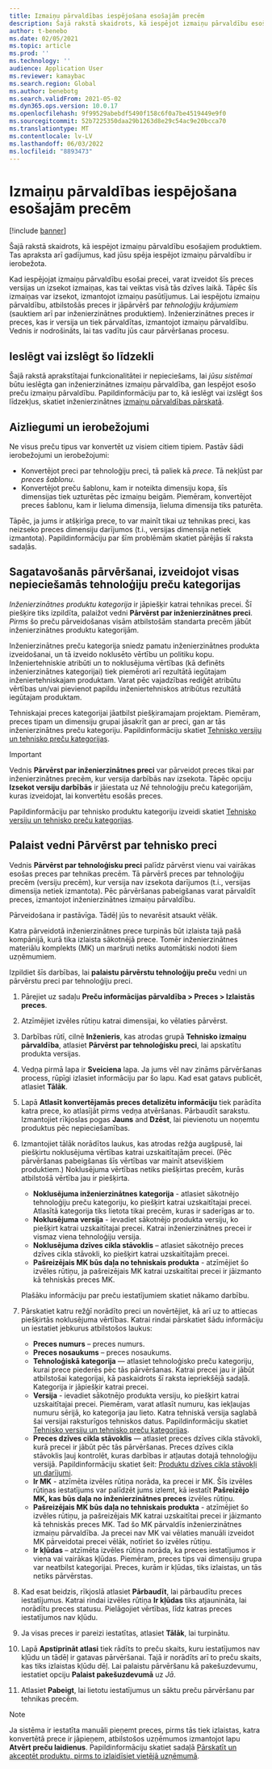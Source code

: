 ```yaml
---
title: Izmaiņu pārvaldības iespējošana esošajām precēm
description: Šajā rakstā skaidrots, kā iespējot izmaiņu pārvaldību esošajiem produktiem. Tas apraksta arī gadījumus, kad jūsu spēja iespējot izmaiņu pārvaldību ir ierobežota.
author: t-benebo
ms.date: 02/05/2021
ms.topic: article
ms.prod: ''
ms.technology: ''
audience: Application User
ms.reviewer: kamaybac
ms.search.region: Global
ms.author: benebotg
ms.search.validFrom: 2021-05-02
ms.dyn365.ops.version: 10.0.17
ms.openlocfilehash: 9f99529abebdf5490f158c6f0a7be4519449e9f0
ms.sourcegitcommit: 52b7225350daa29b1263d8e29c54ac9e20bcca70
ms.translationtype: MT
ms.contentlocale: lv-LV
ms.lasthandoff: 06/03/2022
ms.locfileid: "8893473"
---
```

# <a name="enable-change-management-on-existing-products"></a>Izmaiņu pārvaldības iespējošana esošajām precēm

[!include [banner](../../includes/banner.md)]

Šajā rakstā skaidrots, kā iespējot izmaiņu pārvaldību esošajiem produktiem. Tas apraksta arī gadījumus, kad jūsu spēja iespējot izmaiņu pārvaldību ir ierobežota.

Kad iespējojat izmaiņu pārvaldību esošai precei, varat izveidot šīs preces versijas un izsekot izmaiņas, kas tai veiktas visā tās dzīves laikā. Tāpēc šīs izmaiņas var izsekot, izmantojot izmaiņu pasūtījumus. Lai iespējotu izmaiņu pārvaldību, atbilstošās preces ir jāpārvērš par *tehnoloģiju krājumiem* (sauktiem arī par inženierzinātnes produktiem). Inženierzinātnes preces ir preces, kas ir versija un tiek pārvaldītas, izmantojot izmaiņu pārvaldību. Vednis ir nodrošināts, lai tas vadītu jūs caur pārvēršanas procesu.

## <a name="turn-this-feature-on-or-off"></a>Ieslēgt vai izslēgt šo līdzekli

Šajā rakstā aprakstītajai funkcionalitātei ir nepieciešams, lai *jūsu* *sistēmai* būtu ieslēgta gan inženierzinātnes izmaiņu pārvaldība, gan Iespējot esošo preču izmaiņu pārvaldību. Papildinformāciju par to, kā ieslēgt vai izslēgt šos līdzekļus, skatiet inženierzinātnes [izmaiņu pārvaldības pārskatā](product-engineering-overview.md).

## <a name="restrictions-and-limitations"></a>Aizliegumi un ierobežojumi

Ne visus preču tipus var konvertēt uz visiem citiem tipiem. Pastāv šādi ierobežojumi un ierobežojumi:

- Konvertējot preci par tehnoloģiju preci, tā paliek kā *prece*. Tā nekļūst par *preces šablonu*.
- Konvertējot preču šablonu, kam ir noteikta dimensiju kopa, šīs dimensijas tiek uzturētas pēc izmaiņu beigām. Piemēram, konvertējot preces šablonu, kam ir lieluma dimensija, lieluma dimensija tiks paturēta.

Tāpēc, ja jums ir atšķirīga prece, to var mainīt tikai uz tehnikas preci, kas neizseko preces dimensiju darījumos (t.i., versijas dimensija netiek izmantota). Papildinformāciju par šīm problēmām skatiet pārējās šī raksta sadaļās.

## <a name="prepare-for-conversion-by-creating-all-required-engineering-product-categories"></a>Sagatavošanās pārvēršanai, izveidojot visas nepieciešamās tehnoloģiju preču kategorijas

*Inženierzinātnes produktu kategorija* ir jāpiešķir katrai tehnikas precei. Šī piešķire tiks izpildīta, palaižot vedni **Pārvērst par inženierzinātnes preci**. *Pirms* šo preču pārveidošanas visām atbilstošām standarta precēm jābūt inženierzinātnes produktu kategorijām.

Inženierzinātnes preču kategorija sniedz pamatu inženierzinātnes produkta izveidošanai, un tā izveido noklusēto vērtību un politiku kopu. Inženiertehniskie atribūti un to noklusējuma vērtības (kā definēts inženierzinātnes kategorijai) tiek piemēroti arī rezultātā iegūtajam inženiertehniskajam produktam. Varat pēc vajadzības rediģēt atribūtu vērtības un/vai pievienot papildu inženiertehniskos atribūtus rezultātā iegūtajam produktam.

Tehniskajai preces kategorijai jāatbilst piešķiramajam projektam. Piemēram, preces tipam un dimensiju grupai jāsakrīt gan ar preci, gan ar tās inženierzinātnes preču kategoriju. Papildinformāciju skatiet [Tehnisko versiju un tehnisko preču kategorijas](engineering-versions-product-category.md).

> [!IMPORTANT]
> Vednis **Pārvērst par inženierzinātnes preci** var pārveidot preces tikai par inženierzinātnes precēm, kur versija darbībās nav izsekota. Tāpēc opciju **Izsekot versiju darbībās** ir jāiestata uz *Nē* tehnoloģiju preču kategorijām, kuras izveidojat, lai konvertētu esošās preces.

Papildinformāciju par tehnisko produktu kategoriju izveidi skatiet [Tehnisko versiju un tehnisko preču kategorijas](engineering-versions-product-category.md).

## <a name="run-the-convert-to-engineering-product-wizard"></a>Palaist vedni Pārvērst par tehnisko preci

Vednis **Pārvērst par tehnoloģisku preci** palīdz pārvērst vienu vai vairākas esošas preces par tehnikas precēm. Tā pārvērš preces par tehnoloģiju precēm (versiju precēm), kur versija nav izsekota darījumos (t.i., versijas dimensija netiek izmantota). Pēc pārvēršanas pabeigšanas varat pārvaldīt preces, izmantojot inženierzinātnes izmaiņu pārvaldību.

Pārveidošana ir pastāvīga. Tādēļ jūs to nevarēsit atsaukt vēlāk. 

Katra pārveidotā inženierzinātnes prece turpinās būt izlaista tajā pašā kompānijā, kurā tika izlaista sākotnējā prece. Tomēr inženierzinātnes materiālu komplekts (MK) un maršruti netiks automātiski nodoti šiem uzņēmumiem.

Izpildiet šīs darbības, lai **palaistu pārvērstu tehnoloģiju preču** vedni un pārvērstu preci par tehnoloģiju preci.

1. Pārejiet uz sadaļu **Preču informācijas pārvaldība \> Preces \> Izlaistās preces**.
1. Atzīmējiet izvēles rūtiņu katrai dimensijai, ko vēlaties pārvērst.
1. Darbības rūtī, cilnē **Inženieris**, kas atrodas grupā **Tehnisko izmaiņu pārvaldība**, atlasiet **Pārvērst par tehnoloģisku preci**, lai apskatītu produkta versijas.
1. Vedņa pirmā lapa ir **Sveiciena** lapa. Ja jums vēl nav zināms pārvēršanas process, rūpīgi izlasiet informāciju par šo lapu. Kad esat gatavs publicēt, atlasiet **Tālāk**.
1. Lapā **Atlasīt konvertējamās preces detalizētu informāciju** tiek parādīta katra prece, ko atlasījāt pirms vedņa atvēršanas. Pārbaudīt sarakstu. Izmantojiet rīkjoslas pogas **Jauns** and **Dzēst**, lai pievienotu un noņemtu produktus pēc nepieciešamības.
1. Izmantojiet tālāk norādītos laukus, kas atrodas režģa augšpusē, lai piešķirtu noklusējuma vērtības katrai uzskaitītajām precei. (Pēc pārvēršanas pabeigšanas šīs vērtības var mainīt atsevišķiem produktiem.) Noklusējuma vērtības netiks piešķirtas precēm, kurās atbilstošā vērtība jau ir piešķirta.

    - **Noklusējuma inženierzinātnes kategorija** - atlasiet sākotnējo tehnoloģiju preču kategoriju, ko piešķirt katrai uzskaitītajai precei. Atlasītā kategorija tiks lietota tikai precēm, kuras ir saderīgas ar to.
    - **Noklusējuma versija** - ievadiet sākotnējo produkta versiju, ko piešķirt katrai uzskaitītajai precei. Katrai inženierzinātnes precei ir vismaz viena tehnoloģiju versija.
    - **Noklusējuma dzīves cikla stāvoklis** – atlasiet sākotnējo preces dzīves cikla stāvokli, ko piešķirt katrai uzskaitītajām precei.
    - **Pašreizējais MK būs daļa no tehniskais produkta** - atzīmējiet šo izvēles rūtiņu, ja pašreizējais MK katrai uzskaitītai precei ir jāizmanto kā tehniskās preces MK.

    Plašāku informāciju par preču iestatījumiem skatiet nākamo darbību.

1. Pārskatiet katru režģī norādīto preci un novērtējiet, kā arī uz to attiecas piešķirtās noklusējuma vērtības. Katrai rindai pārskatiet šādu informāciju un iestatiet jebkurus atbilstošos laukus:

    - **Preces numurs** – preces numurs.
    - **Preces nosaukums** – preces nosaukums.
    - **Tehnoloģiskā kategorija** — atlasiet tehnoloģisko preču kategoriju, kurai prece piederēs pēc tās pārvēršanas. Katrai precei jau ir jābūt atbilstošai kategorijai, kā paskaidrots šī raksta iepriekšējā sadaļā. Kategorija ir jāpiešķir katrai precei.
    - **Versija** - ievadiet sākotnējo produkta versiju, ko piešķirt katrai uzskaitītajai precei. Piemēram, varat atlasīt numuru, kas iekļaujas numuru sērijā, ko kategorija jau lieto. Katra tehniskā versija saglabā šai versijai raksturīgos tehniskos datus. Papildinformāciju skatiet [Tehnisko versiju un tehnisko preču kategorijas](engineering-versions-product-category.md).
    - **Preces dzīves cikla stāvoklis** — atlasiet preces dzīves cikla stāvokli, kurā precei ir jābūt pēc tās pārvēršanas. Preces dzīves cikla stāvoklis ļauj kontrolēt, kuras darbības ir atļautas dotajā tehnoloģiju versijā. Papildinformāciju skatiet šeit: [Produktu dzīves cikla stāvokļi un darījumi](product-lifecycle-state-transactions.md).
    - **Ir MK** - atzīmēta izvēles rūtiņa norāda, ka precei ir MK. Šīs izvēles rūtiņas iestatījums var palīdzēt jums izlemt, kā iestatīt **Pašreizējo MK, kas būs daļa no inženierzinātnes preces** izvēles rūtiņu.
    - **Pašreizējais MK būs daļa no tehniskais produkta** - atzīmējiet šo izvēles rūtiņu, ja pašreizējais MK katrai uzskaitītai precei ir jāizmanto kā tehniskās preces MK. Tad šo MK pārvaldīs inženierzinātnes izmaiņu pārvaldība. Ja precei nav MK vai vēlaties manuāli izveidot MK pārveidotai precei vēlāk, notīriet šo izvēles rūtiņu.
    - **Ir kļūdas** – atzīmēta izvēles rūtiņa norāda, ka preces iestatījumos ir viena vai vairākas kļūdas. Piemēram, preces tips vai dimensiju grupa var neatbilst kategorijai. Preces, kurām ir kļūdas, tiks izlaistas, un tās netiks pārvērstas.

1. Kad esat beidzis, rīkjoslā atlasiet **Pārbaudīt**, lai pārbaudītu preces iestatījumus. Katrai rindai izvēles rūtiņa **Ir kļūdas** tiks atjaunināta, lai norādītu preces statusu. Pielāgojiet vērtības, līdz katras preces iestatījumos nav kļūdu.
1. Ja visas preces ir pareizi iestatītas, atlasiet **Tālāk**, lai turpinātu.
1. Lapā **Apstiprināt atlasi** tiek rādīts to preču skaits, kuru iestatījumos nav kļūdu un tādēļ ir gatavas pārvēršanai. Tajā ir norādīts arī to preču skaits, kas tiks izlaistas kļūdu dēļ. Lai palaistu pārvēršanu kā pakešuzdevumu, iestatiet opciju **Palaist pakešuzdevumā** uz *Jā*.
1. Atlasiet **Pabeigt**, lai lietotu iestatījumus un sāktu preču pārvēršanu par tehnikas precēm.

> [!NOTE]
> Ja sistēma ir iestatīta manuāli pieņemt preces, pirms tās tiek izlaistas, katra konvertētā prece ir jāpieņem, atbilstošos uzņēmumos izmantojot lapu **Atvērt preču laidienus**. Papildinformāciju skatiet sadaļā [Pārskatīt un akceptēt produktu, pirms to izlaidīsiet vietējā uzņēmumā](engineering-scenarios.md#accept).
